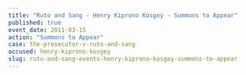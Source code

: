 ```yaml
---
title: "Ruto and Sang - Henry Kiprono Kosgey - Summons to Appear"
published: true
event_date: 2011-03-15
action: "Summons to Appear"
case: the-prosecutor-v-ruto-and-sang
accused: henry-kiprono-kosgey
slug: ruto-and-sang-events-henry-kiprono-kosgey-summons-to-appear
---
```

